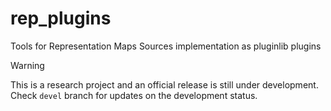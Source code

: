 # rep_plugins
Tools for Representation Maps Sources implementation as pluginlib plugins

> [!WARNING]  
> This is a research project and an official release is still
> under development. Check `devel` branch for 
> updates on the development status.
